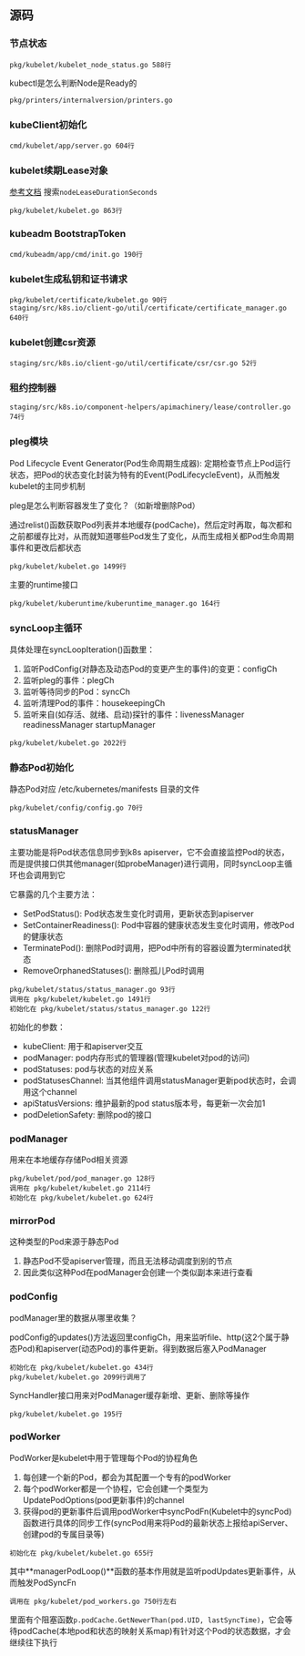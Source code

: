 ## 源码
### 节点状态
```
pkg/kubelet/kubelet_node_status.go 588行
```
kubectl是怎么判断Node是Ready的
```
pkg/printers/internalversion/printers.go
```

### kubeClient初始化
```
cmd/kubelet/app/server.go 604行
```

### kubelet续期Lease对象
[参考文档](https://kubernetes.io/zh-cn/docs/reference/config-api/kubelet-config.v1beta1/) 搜索`nodeLeaseDurationSeconds`
```
pkg/kubelet/kubelet.go 863行
```

### kubeadm BootstrapToken
```
cmd/kubeadm/app/cmd/init.go 190行
```

### kubelet生成私钥和证书请求
```
pkg/kubelet/certificate/kubelet.go 90行
staging/src/k8s.io/client-go/util/certificate/certificate_manager.go 640行
```

### kubelet创建csr资源
```
staging/src/k8s.io/client-go/util/certificate/csr/csr.go 52行
```

### 租约控制器
```
staging/src/k8s.io/component-helpers/apimachinery/lease/controller.go 74行
```

### pleg模块
Pod Lifecycle Event Generator(Pod生命周期生成器): 定期检查节点上Pod运行状态，把Pod的状态变化封装为特有的Event(PodLifecycleEvent)，从而触发kubelet的主同步机制 

pleg是怎么判断容器发生了变化？（如新增删除Pod）

通过relist()函数获取Pod列表并本地缓存(podCache)，然后定时再取，每次都和之前都缓存比对，从而就知道哪些Pod发生了变化，从而生成相关都Pod生命周期事件和更改后都状态
```
pkg/kubelet/kubelet.go 1499行
```
主要的runtime接口
```
pkg/kubelet/kuberuntime/kuberuntime_manager.go 164行
```

### syncLoop主循环
具体处理在syncLoopIteration()函数里：
1. 监听PodConfig(对静态及动态Pod的变更产生的事件)的变更：configCh
2. 监听pleg的事件：plegCh
3. 监听等待同步的Pod：syncCh
4. 监听清理Pod的事件：housekeepingCh
5. 监听来自(如存活、就绪、启动)探针的事件：livenessManager readinessManager startupManager
```
pkg/kubelet/kubelet.go 2022行
```

### 静态Pod初始化
静态Pod对应 /etc/kubernetes/manifests 目录的文件
```
pkg/kubelet/config/config.go 70行
```

### statusManager
主要功能是将Pod状态信息同步到k8s apiserver，它不会直接监控Pod的状态，而是提供接口供其他manager(如probeManager)进行调用，同时syncLoop主循环也会调用到它

它暴露的几个主要方法：
- SetPodStatus(): Pod状态发生变化时调用，更新状态到apiserver
- SetContainerReadiness(): Pod中容器的健康状态发生变化时调用，修改Pod的健康状态
- TerminatePod(): 删除Pod时调用，把Pod中所有的容器设置为terminated状态
- RemoveOrphanedStatuses(): 删除孤儿Pod时调用
```
pkg/kubelet/status/status_manager.go 93行
调用在 pkg/kubelet/kubelet.go 1491行
初始化在 pkg/kubelet/status/status_manager.go 122行
```
初始化的参数：
- kubeClient: 用于和apiserver交互
- podManager: pod内存形式的管理器(管理kubelet对pod的访问)
- podStatuses: pod与状态的对应关系
- podStatusesChannel: 当其他组件调用statusManager更新pod状态时，会调用这个channel
- apiStatusVersions: 维护最新的pod status版本号，每更新一次会加1
- podDeletionSafety: 删除pod的接口

### podManager
用来在本地缓存存储Pod相关资源
```
pkg/kubelet/pod/pod_manager.go 128行
调用在 pkg/kubelet/kubelet.go 2114行
初始化在 pkg/kubelet/kubelet.go 624行
```

### mirrorPod
这种类型的Pod来源于静态Pod
1. 静态Pod不受apiserver管理，而且无法移动调度到别的节点
2. 因此类似这种Pod在podManager会创建一个类似副本来进行查看

### podConfig
podManager里的数据从哪里收集？

podConfig的updates()方法返回里configCh，用来监听file、http(这2个属于静态Pod)和apiserver(动态Pod)的事件更新。得到数据后塞入PodManager
```
初始化在 pkg/kubelet/kubelet.go 434行
pkg/kubelet/kubelet.go 2099行调用了
```
SyncHandler接口用来对PodManager缓存新增、更新、删除等操作
```
pkg/kubelet/kubelet.go 195行
```

### podWorker
PodWorker是kubelet中用于管理每个Pod的协程角色
1. 每创建一个新的Pod，都会为其配置一个专有的podWorker
2. 每个podWorker都是一个协程，它会创建一个类型为UpdatePodOptions(pod更新事件)的channel
3. 获得pod的更新事件后调用podWorker中syncPodFn(Kubelet中的syncPod)函数进行具体的同步工作(syncPod用来将Pod的最新状态上报给apiServer、创建pod的专属目录等)
```
初始化在 pkg/kubelet/kubelet.go 655行
```
其中**managerPodLoop()**函数的基本作用就是监听podUpdates更新事件，从而触发PodSyncFn
```
调用在 pkg/kubelet/pod_workers.go 750行左右 
```
里面有个阻塞函数`p.podCache.GetNewerThan(pod.UID, lastSyncTime)`，它会等待podCache(本地pod和状态的映射关系map)有针对这个Pod的状态数据，才会继续往下执行